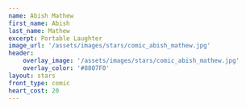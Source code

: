 ```yaml
---
name: Abish Mathew
first_name: Abish 
last_name: Mathew
excerpt: Portable Laughter
image_url: '/assets/images/stars/comic_abish_mathew.jpg'
header:
    overlay_image: '/assets/images/stars/comic_abish_mathew.jpg'
    overlay_color: '#8807F0'
layout: stars
front_type: comic
heart_cost: 20
---
```

